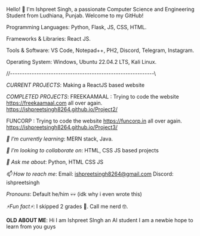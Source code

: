 Hello! 👋 I'm Ishpreet Singh, a passionate Computer Science and Engineering Student from Ludhiana, Punjab.  Welcome to my GitHub!

Programming Languages: Python, Flask, JS, CSS, HTML.

Frameworks & Libraries: React JS.

Tools & Software: VS Code, Notepad++, PH2, Discord, Telegram, Instagram.

Operating System: Windows, Ubuntu 22.04.2 LTS, Kali Linux.

//------------------------------------------------------------\\

*CURRENT PROJECTS*:
Making a ReactJS based website

*COMPLETED PROJECTS*:
FREEKAAMAAL : Trying to code the website https://freekaamaal.com all over again. https://ishpreetsingh8264.github.io/Project2/

FUNCORP : Trying to code the website https://funcorp.in all over again. https://ishpreetsingh8264.github.io/Project3/

*🌱 I’m currently learning*: 
MERN stack, Java.

*🤝 I’m looking to collaborate on*: 
HTML, CSS JS based projects

*💬 Ask me about*: 
Python, HTML CSS JS

*📫 How to reach me*: 
Email: ishpreetsingh8264@gmail.com
Discord: ishpreetsingh

*Pronouns*: 
Default he/him 💀💀 (idk why i even wrote this)

*⚡Fun fact⚡*: 
I skipped 2 grades 🤡.
Call me nerd 🤓.

**OLD ABOUT ME**: 
Hi I am Ishpreet SIngh an AI student
I am a newbie hope to learn from you guys
